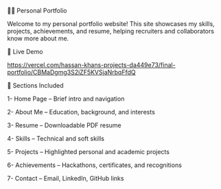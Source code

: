 🧑‍💻 Personal Portfolio


Welcome to my personal portfolio website!
This site showcases my skills, projects, achievements, and resume, helping recruiters and collaborators know more about me.

🚀 Live Demo

https://vercel.com/hassan-khans-projects-da449e73/final-portfolio/CBMaDgmg3S2iZF5KVSjaNrbqFfdQ

📁 Sections Included

1- Home Page – Brief intro and navigation

2- About Me – Education, background, and interests

3- Resume – Downloadable PDF resume

4- Skills – Technical and soft skills

5- Projects – Highlighted personal and academic projects

6- Achievements – Hackathons, certificates, and recognitions

7- Contact – Email, LinkedIn, GitHub links


